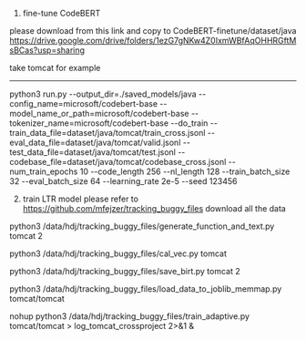1. fine-tune CodeBERT

please download from this link and copy to CodeBERT-finetune/dataset/java 
https://drive.google.com/drive/folders/1ezG7gNKw4Z0IxmWBfAqOHHRGftMsBCas?usp=sharing

take tomcat for example 
**************

python3 run.py     --output_dir=./saved_models/java     --config_name=microsoft/codebert-base     --model_name_or_path=microsoft/codebert-base     --tokenizer_name=microsoft/codebert-base     --do_train     --train_data_file=dataset/java/tomcat/train_cross.jsonl     --eval_data_file=dataset/java/tomcat/valid.jsonl     --test_data_file=dataset/java/tomcat/test.jsonl     --codebase_file=dataset/java/tomcat/codebase_cross.jsonl     --num_train_epochs 10     --code_length 256     --nl_length 128     --train_batch_size 32     --eval_batch_size 64     --learning_rate 2e-5     --seed 123456 


2. train LTR model
please refer to https://github.com/mfejzer/tracking_buggy_files download all the data

python3 /data/hdj/tracking_buggy_files/generate_function_and_text.py tomcat 2 

python3 /data/hdj/tracking_buggy_files/cal_vec.py tomcat 

python3 /data/hdj/tracking_buggy_files/save_birt.py tomcat 2

python3 /data/hdj/tracking_buggy_files/load_data_to_joblib_memmap.py tomcat/tomcat 

nohup python3 /data/hdj/tracking_buggy_files/train_adaptive.py tomcat/tomcat  > log_tomcat_crossproject 2>&1 &
